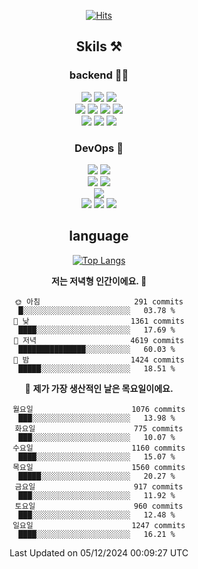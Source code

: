 <div align="center">

[![Hits](https://hits.seeyoufarm.com/api/count/incr/badge.svg?url=https%3A%2F%2Fgithub.com%2Fzxcv9203%2Fhit-counter&count_bg=%23FF7272&title_bg=%23324C2E&icon=codeigniter.svg&icon_color=%23DD5B5B&title=%EB%B0%A9%EB%AC%B8%EC%9E%90&edge_flat=false)](https://hits.seeyoufarm.com)
  
## Skils ⚒️

### backend 🧑‍💻
  
<img src="https://img.shields.io/badge/Java-FF6600?style=flat-square&logo=buymeacoffee&logoColor=white"/>
<img src="https://img.shields.io/badge/Go-0099FF?style=flat-square&logo=go&logoColor=white"/>
<img src="https://img.shields.io/badge/Kotlin-7F52FF?style=flat-square&logo=kotlin&logoColor=white"/>
  
  
<br />
  
<img src="https://img.shields.io/badge/Spring-339933?style=flat-square&logo=Spring&logoColor=white"/>
<img src="https://img.shields.io/badge/Spring Boot-339933?style=flat-square&logo=Spring Boot&logoColor=white"/>
<img src="https://img.shields.io/badge/Spring Security-339933?style=flat-square&logo=Spring Security&logoColor=white"/>
  
<img src="https://img.shields.io/badge/Spring Data JPA-339933?style=flat-square&logo=Hibernate&logoColor=white"/>

<br />
  
  <img src="https://img.shields.io/badge/mysql-0099FF?style=flat-square&logo=mysql&logoColor=white"/>
  <img src="https://img.shields.io/badge/mariadb-0099FF?style=flat-square&logo=mariadb&logoColor=white"/>
  <img src="https://img.shields.io/badge/mongoDB-47A248?style=flat-square&logo=mongodb&logoColor=white"/>
  
  
### DevOps 🚀
  
  <img src="https://img.shields.io/badge/docker-2496ED?style=flat-square&logo=docker&logoColor=white"/>
  <img src="https://img.shields.io/badge/kubernetes-326CE5?style=flat-square&logo=kubernetes&logoColor=white"/>
  
  <br />
  
  <img src="https://img.shields.io/badge/Github Actions-2088FF?style=flat-square&logo=githubactions&logoColor=white"/>
  <img src="https://img.shields.io/badge/Jenkins-D24939?style=flat-square&logo=jenkins&logoColor=white"/>
  
  
  <br />
  <img src="https://img.shields.io/badge/terraform-7B42BC?style=flat-square&logo=terraform&logoColor=white"/>
  
  <br />
  <img src="https://img.shields.io/badge/Amazon AWS-232F3E?style=flat-square&logo=Amazon AWS&logoColor=white"/>

  <img src="https://img.shields.io/badge/GCP-4285F4?style=flat-square&logo=googlecloud&logoColor=white"/>
  <img src="https://img.shields.io/badge/NCP-03C75A?style=flat-square&logo=naver&logoColor=white"/>
  
  
## language

[![Top Langs](https://github-readme-stats.vercel.app/api/top-langs/?username=zxcv9203&hide=html&exclude_repo=zxcv9203.github.io,golB&theme=grate-gatsby)](https://github.com/zxcv9203/github-readme-stats)
  
<!--START_SECTION:waka-->
**저는 저녁형 인간이에요. 🦉** 

```text
🌞 아침                     291 commits         █░░░░░░░░░░░░░░░░░░░░░░░░   03.78 % 
🌆 낮　                     1361 commits        ████░░░░░░░░░░░░░░░░░░░░░   17.69 % 
🌃 저녁                     4619 commits        ███████████████░░░░░░░░░░   60.03 % 
🌙 밤　                     1424 commits        █████░░░░░░░░░░░░░░░░░░░░   18.51 % 
```
📅 **제가 가장 생산적인 날은 목요일이에요.** 

```text
월요일                      1076 commits        ███░░░░░░░░░░░░░░░░░░░░░░   13.98 % 
화요일                      775 commits         ███░░░░░░░░░░░░░░░░░░░░░░   10.07 % 
수요일                      1160 commits        ████░░░░░░░░░░░░░░░░░░░░░   15.07 % 
목요일                      1560 commits        █████░░░░░░░░░░░░░░░░░░░░   20.27 % 
금요일                      917 commits         ███░░░░░░░░░░░░░░░░░░░░░░   11.92 % 
토요일                      960 commits         ███░░░░░░░░░░░░░░░░░░░░░░   12.48 % 
일요일                      1247 commits        ████░░░░░░░░░░░░░░░░░░░░░   16.21 % 
```



 Last Updated on 05/12/2024 00:09:27 UTC
<!--END_SECTION:waka-->
  
</div>

